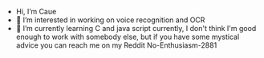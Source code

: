 -  Hi, I’m Caue
- 👀 I’m interested in working on voice recognition and OCR
- 🌱 I’m currently learning C and java script
currently, I don't think I'm good enough to work with somebody else, but if you have some mystical advice you can reach me on my Reddit No-Enthusiasm-2881
